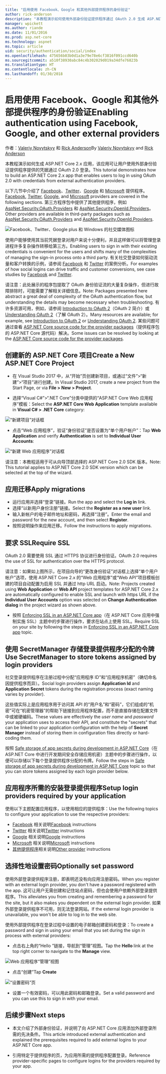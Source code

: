 ```yaml
---
title: "启用使用 Facebook、Google 和其他外部提供程序的身份验证"
author: rick-anderson
description: "本教程演示如何使用外部身份验证提供程序通过 OAuth 2.0 生成 ASP.NET Core 2.x 应用。"
manager: wpickett
ms.author: riande
ms.date: 11/01/2016
ms.prod: asp.net-core
ms.technology: aspnet
ms.topic: article
uid: security/authentication/social/index
ms.openlocfilehash: 475656b03b0d1a3e79e78e6cf3816f091ccd640b
ms.sourcegitcommit: a510f38930abc84c4b302029d019a34dfe76823b
ms.translationtype: HT
ms.contentlocale: zh-CN
ms.lasthandoff: 01/30/2018
---
```

# <a name="enabling-authentication-using-facebook-google-and-other-external-providers"></a><span data-ttu-id="e2969-103">启用使用 Facebook、Google 和其他外部提供程序的身份验证</span><span class="sxs-lookup"><span data-stu-id="e2969-103">Enabling authentication using Facebook, Google, and other external providers</span></span>

<a name="security-authentication-social-logins"></a>

<span data-ttu-id="e2969-104">作者：[Valeriy Novytskyy](https://github.com/01binary) 和 [Rick Anderson](https://twitter.com/RickAndMSFT)</span><span class="sxs-lookup"><span data-stu-id="e2969-104">By [Valeriy Novytskyy](https://github.com/01binary) and [Rick Anderson](https://twitter.com/RickAndMSFT)</span></span>

<span data-ttu-id="e2969-105">本教程演示如何生成 ASP.NET Core 2.x 应用，该应用可让用户使用外部身份验证提供程序提供的凭据通过 OAuth 2.0 登录。</span><span class="sxs-lookup"><span data-stu-id="e2969-105">This tutorial demonstrates how to build an ASP.NET Core 2.x app that enables users to log in using OAuth 2.0 with credentials from external authentication providers.</span></span>

<span data-ttu-id="e2969-106">以下几节中介绍了 [Facebook](facebook-logins.md)、[Twitter](twitter-logins.md)、[Google](google-logins.md) 和 [Microsoft](microsoft-logins.md) 提供程序。</span><span class="sxs-lookup"><span data-stu-id="e2969-106">[Facebook](facebook-logins.md), [Twitter](twitter-logins.md), [Google](google-logins.md), and [Microsoft](microsoft-logins.md) providers are covered in the following sections.</span></span> <span data-ttu-id="e2969-107">第三方程序包中提供了其他提供程序，例如 [AspNet.Security.OAuth.Providers](https://github.com/aspnet-contrib/AspNet.Security.OAuth.Providers) 和 [AspNet.Security.OpenId.Providers](https://github.com/aspnet-contrib/AspNet.Security.OpenId.Providers)。</span><span class="sxs-lookup"><span data-stu-id="e2969-107">Other providers are available in third-party packages such as [AspNet.Security.OAuth.Providers](https://github.com/aspnet-contrib/AspNet.Security.OAuth.Providers) and [AspNet.Security.OpenId.Providers](https://github.com/aspnet-contrib/AspNet.Security.OpenId.Providers).</span></span>

![Facebook、Twitter、Google plus 和 Windows 的社交媒体图标](index/_static/social.png)

<span data-ttu-id="e2969-109">使用户能够使用其当前凭据登录对用户来说十分便利，并且这样做可以将管理登录进程许多复杂操作转移给第三方。</span><span class="sxs-lookup"><span data-stu-id="e2969-109">Enabling users to sign in with their existing credentials is convenient for the users and shifts many of the complexities of managing the sign-in process onto a third party.</span></span> <span data-ttu-id="e2969-110">有关社交登录如何驱动流量和客户转换的示例，请参阅 [Facebook](https://www.facebook.com/unsupportedbrowser) 和 [Twitter](https://dev.twitter.com/resources/case-studies) 的案例分析。</span><span class="sxs-lookup"><span data-stu-id="e2969-110">For examples of how social logins can drive traffic and customer conversions, see case studies by [Facebook](https://www.facebook.com/unsupportedbrowser) and [Twitter](https://dev.twitter.com/resources/case-studies).</span></span>

<span data-ttu-id="e2969-111">请注意：此处展示的程序包提取了 OAuth 身份验证流的大量复杂操作，但进行故障排除时，可能需要了解相关详细信息。</span><span class="sxs-lookup"><span data-stu-id="e2969-111">Note: Packages presented here abstract a great deal of complexity of the OAuth authentication flow, but understanding the details may become necessary when troubleshooting.</span></span> <span data-ttu-id="e2969-112">有许多资源可用，例如，请参阅 [Introduction to OAuth 2](https://www.digitalocean.com/community/tutorials/an-introduction-to-oauth-2)（OAuth 2 简介）或 [Understanding OAuth 2](http://www.bubblecode.net/2016/01/22/understanding-oauth2/)（了解 OAuth 2）。</span><span class="sxs-lookup"><span data-stu-id="e2969-112">Many resources are available; for example, see [Introduction to OAuth 2](https://www.digitalocean.com/community/tutorials/an-introduction-to-oauth-2) or [Understanding OAuth 2](http://www.bubblecode.net/2016/01/22/understanding-oauth2/).</span></span> <span data-ttu-id="e2969-113">某些问题可通过查看 [ASP.NET Core source code for the provider packages](https://github.com/aspnet/Security/tree/dev/src)（提供程序包的 ASP.NET Core 源代码）解决。</span><span class="sxs-lookup"><span data-stu-id="e2969-113">Some issues can be resolved by looking at the [ASP.NET Core source code for the provider packages](https://github.com/aspnet/Security/tree/dev/src).</span></span>

## <a name="create-a-new-aspnet-core-project"></a><span data-ttu-id="e2969-114">创建新的 ASP.NET Core 项目</span><span class="sxs-lookup"><span data-stu-id="e2969-114">Create a New ASP.NET Core Project</span></span>

* <span data-ttu-id="e2969-115">在 Visual Studio 2017 中，从“开始”页创建新项目，或通过“文件”>“新建”>“项目”进行创建。</span><span class="sxs-lookup"><span data-stu-id="e2969-115">In Visual Studio 2017, create a new project from the Start Page, or via **File > New > Project**.</span></span>

* <span data-ttu-id="e2969-116">选择“Visual C#”>“.NET Core”分类中提供的“ASP.NET Core Web 应用程序”模板：</span><span class="sxs-lookup"><span data-stu-id="e2969-116">Select the **ASP.NET Core Web Application** template available in **Visual C# > .NET Core** category:</span></span>

![“新建项目”对话框](index/_static/new-project.png)

* <span data-ttu-id="e2969-118">点击“Web 应用程序”，验证“身份验证”是否设置为“单个用户帐户”：</span><span class="sxs-lookup"><span data-stu-id="e2969-118">Tap **Web Application** and verify **Authentication** is set to **Individual User Accounts**:</span></span>

![“新建 Web 应用程序”对话框](index/_static/select-project.png)

<span data-ttu-id="e2969-120">请注意：本教程适用于可从向导顶部选择的 ASP.NET Core 2.0 SDK 版本。</span><span class="sxs-lookup"><span data-stu-id="e2969-120">Note: This tutorial applies to ASP.NET Core 2.0 SDK version which can be selected at the top of the wizard.</span></span>

## <a name="apply-migrations"></a><span data-ttu-id="e2969-121">应用迁移</span><span class="sxs-lookup"><span data-stu-id="e2969-121">Apply migrations</span></span>

* <span data-ttu-id="e2969-122">运行应用并选择“登录”链接。</span><span class="sxs-lookup"><span data-stu-id="e2969-122">Run the app and select the **Log in** link.</span></span>
* <span data-ttu-id="e2969-123">选择“以新用户身份注册”链接。</span><span class="sxs-lookup"><span data-stu-id="e2969-123">Select the **Register as a new user** link.</span></span>
* <span data-ttu-id="e2969-124">输入新帐户的电子邮件地址和密码，再选择“注册”。</span><span class="sxs-lookup"><span data-stu-id="e2969-124">Enter the email and password for the new account, and then select **Register**.</span></span>
* <span data-ttu-id="e2969-125">按照说明操作来应用迁移。</span><span class="sxs-lookup"><span data-stu-id="e2969-125">Follow the instructions to apply migrations.</span></span>

## <a name="require-ssl"></a><span data-ttu-id="e2969-126">要求 SSL</span><span class="sxs-lookup"><span data-stu-id="e2969-126">Require SSL</span></span>

<span data-ttu-id="e2969-127">OAuth 2.0 需要使用 SSL 通过 HTTPS 协议进行身份验证。</span><span class="sxs-lookup"><span data-stu-id="e2969-127">OAuth 2.0 requires the use of SSL for authentication over the HTTPS protocol.</span></span>

<span data-ttu-id="e2969-128">请注意：如果如上图所示，在项目向导的“更改身份验证”对话框上选择“单个用户帐户”选项，使用 ASP.NET Core 2.x 的“Web 应用程序”或“Web API”项目模板创建的项目自动配置为启用 SSL 并通过 http URL 启动。</span><span class="sxs-lookup"><span data-stu-id="e2969-128">Note: Projects created using **Web Application** or **Web API** project templates for ASP.NET Core 2.x are automatically configured to enable SSL and launch with https URL if the **Individual User Accounts** option was selected on **Change Authentication dialog** in the project wizard as shown above.</span></span>

* <span data-ttu-id="e2969-129">按照 [Enforcing SSL in an ASP.NET Core app](xref:security/enforcing-ssl)（在 ASP.NET Core 应用中强制实施 SSL）主题中的步骤进行操作，要求在站点上使用 SSL。</span><span class="sxs-lookup"><span data-stu-id="e2969-129">Require SSL on your site by following the steps in [Enforcing SSL in an ASP.NET Core app](xref:security/enforcing-ssl) topic.</span></span>

## <a name="use-secretmanager-to-store-tokens-assigned-by-login-providers"></a><span data-ttu-id="e2969-130">使用 SecretManager 存储登录提供程序分配的令牌</span><span class="sxs-lookup"><span data-stu-id="e2969-130">Use SecretManager to store tokens assigned by login providers</span></span>

<span data-ttu-id="e2969-131">社交登录提供程序在注册过程中分配“应用程序 ID”和“应用程序机密”（确切命名因提供程序而异）。</span><span class="sxs-lookup"><span data-stu-id="e2969-131">Social login providers assign **Application Id** and **Application Secret** tokens during the registration process (exact naming varies by provider).</span></span>

<span data-ttu-id="e2969-132">这些值实际上是应用程序用于访问其 API 的“用户名”和“密码”，它们组成的“机密”可在“机密管理器”的帮助下链接到应用程序配置，而不是直接存储在配置文件中或被硬编码。</span><span class="sxs-lookup"><span data-stu-id="e2969-132">These values are effectively the *user name* and *password* your application uses to access their API, and constitute the "secrets" that can be linked to your application configuration with the help of **Secret Manager** instead of storing them in configuration files directly or hard-coding them.</span></span>

<span data-ttu-id="e2969-133">按照 [Safe storage of app secrets during development in ASP.NET Core](xref:security/app-secrets)（在 ASP.NET Core 中进行开发期间安全存储应用机密）主题中的步骤进行操作，以便可以存储以下每个登录提供程序分配的令牌。</span><span class="sxs-lookup"><span data-stu-id="e2969-133">Follow the steps in [Safe storage of app secrets during development in ASP.NET Core](xref:security/app-secrets) topic so that you can store tokens assigned by each login provider below.</span></span>

## <a name="setup-login-providers-required-by-your-application"></a><span data-ttu-id="e2969-134">应用程序所需的安装登录提供程序</span><span class="sxs-lookup"><span data-stu-id="e2969-134">Setup login providers required by your application</span></span>

<span data-ttu-id="e2969-135">使用以下主题配置应用程序，以使用相应的提供程序：</span><span class="sxs-lookup"><span data-stu-id="e2969-135">Use the following topics to configure your application to use the respective providers:</span></span>

* <span data-ttu-id="e2969-136">[Facebook](facebook-logins.md) 相关说明</span><span class="sxs-lookup"><span data-stu-id="e2969-136">[Facebook](facebook-logins.md) instructions</span></span>
* <span data-ttu-id="e2969-137">[Twitter](twitter-logins.md) 相关说明</span><span class="sxs-lookup"><span data-stu-id="e2969-137">[Twitter](twitter-logins.md) instructions</span></span>
* <span data-ttu-id="e2969-138">[Google](google-logins.md) 相关说明</span><span class="sxs-lookup"><span data-stu-id="e2969-138">[Google](google-logins.md) instructions</span></span>
* <span data-ttu-id="e2969-139">[Microsoft](microsoft-logins.md) 相关说明</span><span class="sxs-lookup"><span data-stu-id="e2969-139">[Microsoft](microsoft-logins.md) instructions</span></span>
* <span data-ttu-id="e2969-140">[其他提供程序](other-logins.md)相关说明</span><span class="sxs-lookup"><span data-stu-id="e2969-140">[Other provider](other-logins.md) instructions</span></span>

## <a name="optionally-set-password"></a><span data-ttu-id="e2969-141">选择性地设置密码</span><span class="sxs-lookup"><span data-stu-id="e2969-141">Optionally set password</span></span>

<span data-ttu-id="e2969-142">使用外部登录提供程序注册，即表明还没有向应用注册密码。</span><span class="sxs-lookup"><span data-stu-id="e2969-142">When you register with an external login provider, you don't have a password registered with the app.</span></span> <span data-ttu-id="e2969-143">这可让用户无需创建和记住站点密码，但也会使用户依赖外部登录提供程序。</span><span class="sxs-lookup"><span data-stu-id="e2969-143">This alleviates you from creating and remembering a password for the site, but it also makes you dependent on the external login provider.</span></span> <span data-ttu-id="e2969-144">如果外部登录提供程序不可用，则无法登录网站。</span><span class="sxs-lookup"><span data-stu-id="e2969-144">If the external login provider is unavailable, you won't be able to log in to the web site.</span></span>

<span data-ttu-id="e2969-145">使用外部提供程序在登录过程中设置的电子邮箱创建密码和登录：</span><span class="sxs-lookup"><span data-stu-id="e2969-145">To create a password and sign in using your email that you set during the sign in process with external providers:</span></span>

* <span data-ttu-id="e2969-146">点击右上角的“Hello <email alias>”链接，导航到“管理”视图。</span><span class="sxs-lookup"><span data-stu-id="e2969-146">Tap the **Hello <email alias>** link at the top right corner to navigate to the **Manage** view.</span></span>

![Web 应用程序“管理”视图](index/_static/pass1a.png)

* <span data-ttu-id="e2969-148">点击“创建”</span><span class="sxs-lookup"><span data-stu-id="e2969-148">Tap **Create**</span></span>

![“设置密码”页](index/_static/pass2a.png)

* <span data-ttu-id="e2969-150">设置一个有效密码，可以用此密码和邮箱登录。</span><span class="sxs-lookup"><span data-stu-id="e2969-150">Set a valid password and you can use this to sign in with your email.</span></span>

## <a name="next-steps"></a><span data-ttu-id="e2969-151">后续步骤</span><span class="sxs-lookup"><span data-stu-id="e2969-151">Next steps</span></span>

* <span data-ttu-id="e2969-152">本文介绍了外部身份验证，并说明了向 ASP.NET Core 应用添加外部登录所需的先决条件。</span><span class="sxs-lookup"><span data-stu-id="e2969-152">This article introduced external authentication and explained the prerequisites required to add external logins to your ASP.NET Core app.</span></span>

* <span data-ttu-id="e2969-153">引用特定于提供程序的页，为应用所需的提供程序配置登录。</span><span class="sxs-lookup"><span data-stu-id="e2969-153">Reference provider-specific pages to configure logins for the providers required by your app.</span></span>
